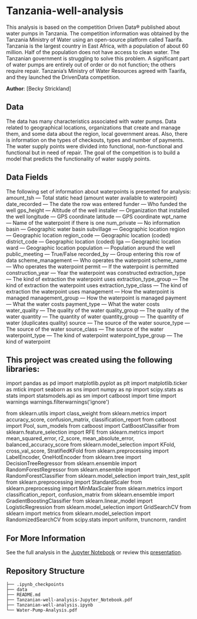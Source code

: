 # Tanzania-well-analysis
This analysis is based on the competition Driven Data® published about water pumps in Tanzania. The competition information was obtained by the Tanzania Ministry of Water using an open-source platform called Taarifa. Tanzania is the largest country in East Africa, with a population of about 60 million. Half of the population does not have access to clean water. The Tanzanian government is struggling to solve this problem. A significant part of water pumps are entirely out of order or do not function; the others require repair. Tanzania’s Ministry of Water Resources agreed with Taarifa, and they launched the DrivenData competition. 

**Author**: [Becky Strickland]

## Data
The data has many characteristics associated with water pumps. Data related to geographical locations, organizations that create and manage them, and some data about the region, local government areas. Also, there is information on the types of checkouts, types and number of payments. The water supply points were divided into functional, non-functional and functional but in need of repair. The goal of the competition is to build a model that predicts the functionality of water supply points.

## Data Fields
The following set of information about waterpoints is presented for analysis:
amount_tsh — Total static head (amount water available to waterpoint)
date_recorded — The date the row was entered
funder — Who funded the well
gps_height — Altitude of the well
installer — Organization that installed the well
longitude — GPS coordinate
latitude — GPS coordinate
wpt_name — Name of the waterpoint if there is one
num_private — No information
basin — Geographic water basin
subvillage — Geographic location
region — Geographic location
region_code — Geographic location (coded)
district_code — Geographic location (coded)
lga — Geographic location
ward — Geographic location
population — Population around the well
public_meeting — True/False
recorded_by — Group entering this row of data
scheme_management — Who operates the waterpoint
scheme_name — Who operates the waterpoint
permit — If the waterpoint is permitted
construction_year — Year the waterpoint was constructed
extraction_type — The kind of extraction the waterpoint uses
extraction_type_group — The kind of extraction the waterpoint uses
extraction_type_class — The kind of extraction the waterpoint uses
management — How the waterpoint is managed
management_group — How the waterpoint is managed
payment — What the water costs
payment_type — What the water costs
water_quality — The quality of the water
quality_group — The quality of the water
quantity — The quantity of water
quantity_group — The quantity of water (duplicates quality)
source — The source of the water
source_type — The source of the water
source_class — The source of the water
waterpoint_type — The kind of waterpoint
waterpoint_type_group — The kind of waterpoint

## This project was created using the following libraries:
import pandas as pd
import matplotlib.pyplot as plt
import matplotlib.ticker as mtick
import seaborn as sns
import numpy as np
import scipy.stats as stats
import statsmodels.api as sm
import catboost
import time
import warnings
warnings.filterwarnings('ignore')

from sklearn.utils import class_weight
from sklearn.metrics import accuracy_score, confusion_matrix, classification_report
from catboost import Pool, sum_models
from catboost import CatBoostClassifier
from sklearn.feature_selection import RFE
from sklearn.metrics import mean_squared_error, r2_score, mean_absolute_error, balanced_accuracy_score
from sklearn.model_selection import KFold, cross_val_score, StratifiedKFold
from sklearn.preprocessing import LabelEncoder,  OneHotEncoder
from sklearn.tree import DecisionTreeRegressor
from sklearn.ensemble import RandomForestRegressor
from sklearn.ensemble import RandomForestClassifier
from sklearn.model_selection import train_test_split
from sklearn.preprocessing import StandardScaler
from sklearn.preprocessing import MinMaxScaler
from sklearn.metrics import classification_report, confusion_matrix
from sklearn.ensemble import GradientBoostingClassifier
from sklearn.linear_model import LogisticRegression
from sklearn.model_selection import GridSearchCV
from sklearn import metrics
from sklearn.model_selection import RandomizedSearchCV
from scipy.stats import uniform, truncnorm, randint


## For More Information

See the full analysis in the [Jupyter Notebook](./Tanzanian-well-analysis.ipynb) or review this [presentation](./Water-Pump-Analysis.pdf).


## Repository Structure

```
├── .ipynb_checkpoints
├── data
├── README.md
├── Tanzanian-well-analysis-Jupyter_Notebook.pdf
├── Tanzanian-well-analysis.ipynb
└── Water-Pump-Analysis.pdf